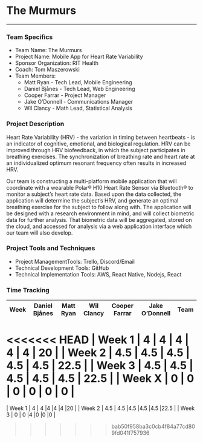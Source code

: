 # The Murmurs
____
### Team Specifics
* Team Name: The Murmurs
* Project Name: Mobile App for Heart Rate Variability
* Sponsor Organization: RIT Health
* Coach: Tom Maszerowski
* Team Members:
  * Matt Ryan - Tech Lead, Mobile Engineering
  * Daniel Bjånes - Tech Lead, Web Engineering
  * Cooper Farrar - Project Manager
  * Jake O’Donnell - Communications Manager
  * Wil Clancy - Math Lead, Statistical Analysis

### Project Description
Heart Rate Variability (HRV) - the variation in timing between heartbeats - is an indicator of cognitive, emotional, and biological regulation. HRV can be improved through HRV biofeedback, in which the subject participates in breathing exercises. The synchronization of breathing rate and heart rate at an individualized optimum resonant frequency often results in increased HRV.

Our team is constructing a multi-platform mobile application that will coordinate with a wearable Polar® H10 Heart Rate Sensor via Bluetooth® to monitor a subject’s heart rate data. Based upon the data collected, the application will determine the subject’s HRV, and generate an optimal breathing exercise for the subject to follow along with. The application will be designed with a research environment in mind, and will collect biometric data for further analysis. That biometric data will be aggregated, stored on the cloud, and accessed for analysis via a web application interface which our team will also develop.

### Project Tools and Techniques
* Project ManagementTools: Trello, Discord/Email
* Technical Development Tools: GitHub
* Technical Implementation Tools: AWS, React Native, Nodejs, React

### Time Tracking

|Week|Daniel Bjånes|Matt Ryan|Wil Clancy|Cooper Farrar|Jake O’Donnell|Team|
| ----------- | ----------- | ----------- |-----------|-----------|-----------|-----------|
<<<<<<< HEAD
| Week 1      | 4           | 4           | 4         | 4         | 4         | 20        |
| Week 2      | 4.5         | 4.5         | 4.5       | 4.5       | 4.5       | 22.5      |
| Week 3      | 4.5         | 4.5         | 4.5       | 4.5       | 4.5       | 22.5      |
| Week X      | 0           | 0           | 0         | 0         | 0         | 0         |
=======
| Week 1      | 4           | 4           |4          |4          |4          |20         |
| Week 2      | 4.5         | 4.5         |4.5        |4.5        |4.5        |22.5       |
| Week 3      | 0           | 0           |4          |0          |0          |0          |
>>>>>>> bab50f958ba3c0cb4f84a77cd809fd041f757936
